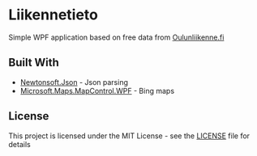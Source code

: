 # Liikennetieto

Simple WPF application based on free data from [Oulunliikenne.fi](http://wp.oulunliikenne.fi/wordpress/avoin-data/)

## Built With

* [Newtonsoft.Json](https://www.newtonsoft.com/json) - Json parsing
* [Microsoft.Maps.MapControl.WPF](https://msdn.microsoft.com/en-us/library/hh750210.aspx) - Bing maps

## License

This project is licensed under the MIT License - see the [LICENSE](LICENSE) file for details
